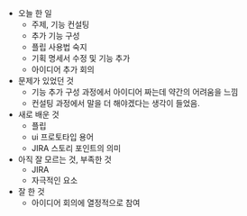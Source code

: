 - 오늘 한 일
    - 주제, 기능 컨설팅
    - 추가 기능 구성
    - 플립 사용법 숙지
    - 기획 명세서 수정 및 기능 추가
    - 아이디어 추가 회의
- 문제가 있었던 것
    - 기능 추가 구성 과정에서 아이디어 짜는데 약간의 어려움을 느낌
    - 컨설팅 과정에서 말을 더 해야겠다는 생각이 들었음.
- 새로 배운 것
    - 플립
    - ui 프로토타입 용어
    - JIRA 스토리 포인트의 의미
- 아직 잘 모르는 것, 부족한 것
    - JIRA
    - 자극적인 요소
- 잘 한 것
    - 아이디어 회의에 열정적으로 참여

